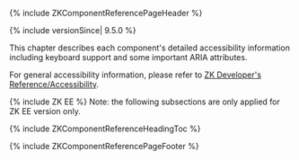 {% include ZKComponentReferencePageHeader %}

{% include versionSince\| 9.5.0 %}

This chapter describes each component's detailed accessibility
information including keyboard support and some important ARIA
attributes.

For general accessibility information, please refer to [ZK Developer's
Reference/Accessibility](ZK_Developer's_Reference/Accessibility).

{% include ZK EE %} Note: the following subsections are only applied for
ZK EE version only.

{% include ZKComponentReferenceHeadingToc %}

{% include ZKComponentReferencePageFooter %}

